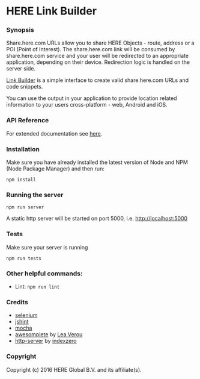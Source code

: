 # HERE Link Builder

### Synopsis

Share.here.com URLs allow you to share HERE Objects - route, address or a POI (Point of Interest).
The share.here.com link will be consumed by share.here.com service and your user will be redirected to an appropriate application, depending on their device.
Redirection logic is handled on the server side.

[Link Builder](./) is a simple interface to create valid share.here.com URLs and code snippets.

You can use the output in your application to provide location related information to your users cross-platform - web, Android and iOS.

### API Reference

For extended documentation see [here](https://developer.here.com/rest-apis/documentation/deeplink-web).

### Installation

Make sure you have already installed the latest version of Node and NPM (Node Package Manager) and then run:

	npm install

### Running the server

	npm run server

A static http server will be started on port 5000, i.e. [http://localhost:5000](http://localhost:5000)

### Tests

Make sure your server is running

	npm run tests

### Other helpful commands:

* Lint: `npm run lint`

### Credits

* [selenium](https://github.com/SeleniumHQ/selenium)
* [jshint](https://github.com/jshint/jshint)
* [mocha](https://github.com/mochajs/mocha)
* [awesomplete](https://github.com/LeaVerou/awesomplete) by [Lea Verou](https://github.com/LeaVerou)
* [http-server](https://github.com/indexzero/http-server) by [indexzero](https://github.com/)

### Copyright

Copyright (c) 2016 HERE Global B.V. and its affiliate(s).

